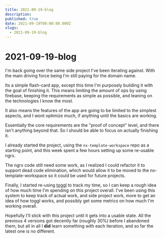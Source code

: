 ```yaml
---
title: 2021-09-19-blog
description:
published: true
date: 2021-09-19T00:00:00.000Z
slugs:
  - 2021-09-19-blog
---
```


# 2021-09-19-blog

I'm back going over the same side project I've been iterating against. With the
main driving force being I'm still paying for the domain name.

Its a simple flash-card app, except this time I'm purposely building it with the
goal of finishing it. This means limiting the amount of ops by using firebase,
keeping the requirements as simple as possible, and leaning on the technologies
I know the most.

It also means the features of the app are going to be limited to the simplest
aspects, and I wont optimize much, if anything until the basics are working.

Essentially the core requirements are the "proof of concept" level, and there
isn't anything beyond that. So I should be able to focus on actually finishing it.

I already started the project, using the `nx-template-workspace` repo as a
starting point, and this week spent a few hours setting up some re-usable ngrx.

The ngrx code still need some work, as I realized I could refactor it to
support dead code elimination, which would allow it to be moved to the
nx-template-workspace so it could be used for future projects.

Finally, I started re-using [toggl](https://toggl.com/) to track my time, so
I can keep a rough idea of how much time I'm spending on this project overall.
I've been using this system to keep track of actual work, and side project work,
more to get an idea of how toggl works, and possibly get some metrics on how
much I'm working overall.

Hopefully I'll stick with this project until it gets into a usable state. All
the previous 4 versions got decently far (roughly 30%) before I abandoned them,
but all in all I **did** learn something with each iteration, and so far the
latest one is no different.
